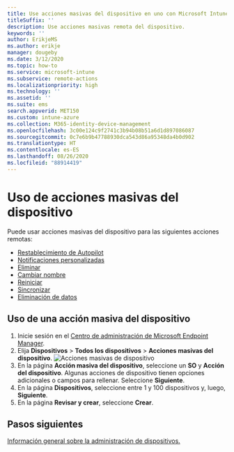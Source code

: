 ```yaml
---
title: Use acciones masivas del dispositivo en uno con Microsoft Intune.
titleSuffix: ''
description: Use acciones masivas remota del dispositivo.
keywords: ''
author: ErikjeMS
ms.author: erikje
manager: dougeby
ms.date: 3/12/2020
ms.topic: how-to
ms.service: microsoft-intune
ms.subservice: remote-actions
ms.localizationpriority: high
ms.technology: ''
ms.assetid: ''
ms.suite: ems
search.appverid: MET150
ms.custom: intune-azure
ms.collection: M365-identity-device-management
ms.openlocfilehash: 3c00e124c9f2741c3b94b08b51a6d1d897086087
ms.sourcegitcommit: 0c7e6b9b47788930dca543d86a95348da4b0d902
ms.translationtype: HT
ms.contentlocale: es-ES
ms.lasthandoff: 08/26/2020
ms.locfileid: "88914419"
---
```

# <a name="use-bulk-device-actions"></a>Uso de acciones masivas del dispositivo

Puede usar acciones masivas del dispositivo para las siguientes acciones remotas:
- [Restablecimiento de Autopilot](/windows/deployment/windows-autopilot/windows-autopilot-reset#reset-devices-with-remote-windows-autopilot-reset)
- [Notificaciones personalizadas](custom-notifications.md#send-a-custom-notification-to-a-single-device)
- [Eliminar](devices-wipe.md#delete-devices-from-the-intune-portal)
- [Cambiar nombre](device-rename.md)
- [Reiniciar](device-restart.md)
- [Sincronizar](device-sync.md)
- [Eliminación de datos](devices-wipe.md#wipe)

## <a name="use-a-bulk-device-action"></a>Uso de una acción masiva del dispositivo

1. Inicie sesión en el [Centro de administración de Microsoft Endpoint Manager](https://go.microsoft.com/fwlink/?linkid=2109431).
2. Elija **Dispositivos** > **Todos los dispositivos** > **Acciones masivas del dispositivo**.
![Acciones masivas de dispositivo](./media/bulk-device-actions/bulk-device-actions.png)
3. En la página **Acción masiva del dispositivo**, seleccione un **SO** y **Acción del dispositivo**. Algunas acciones de dispositivo tienen opciones adicionales o campos para rellenar. Seleccione **Siguiente**.
4. En la página **Dispositivos**, seleccione entre 1 y 100 dispositivos y, luego, **Siguiente**.
5. En la página **Revisar y crear**, seleccione **Crear**.

## <a name="next-steps"></a>Pasos siguientes
[Información general sobre la administración de dispositivos.](device-management.md)